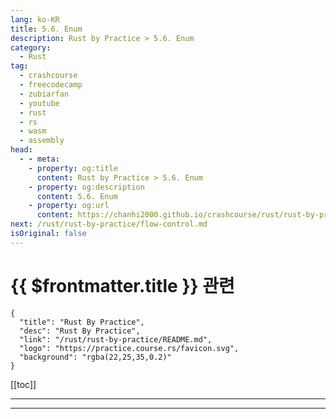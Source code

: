 ```yaml
---
lang: ko-KR
title: 5.6. Enum
description: Rust by Practice > 5.6. Enum
category: 
  - Rust
tag: 
  - crashcourse
  - freecodecamp
  - zubiarfan
  - youtube
  - rust
  - rs
  - wasm
  - assembly
head:
  - - meta:
    - property: og:title
      content: Rust by Practice > 5.6. Enum
    - property: og:description
      content: 5.6. Enum
    - property: og:url
      content: https://chanhi2000.github.io/crashcourse/rust/rust-by-practice/compound-types/enum.html
next: /rust/rust-by-practice/flow-control.md
isOriginal: false
---
```


# {{ $frontmatter.title }} 관련

```component VPCard
{
  "title": "Rust By Practice",
  "desc": "Rust By Practice",
  "link": "/rust/rust-by-practice/README.md",
  "logo": "https://practice.course.rs/favicon.svg",
  "background": "rgba(22,25,35,0.2)"
}
```

[[toc]]

---

<SiteInfo
  name="6.6. Enum | Rust By Practice"
  desc="6.6. Enum"
  url="https://practice.rs/compound-types/enum.html"
  logo="https://practice.course.rs/favicon.svg"
  preview="https://github.com/sunface/rust-by-practice/blob/master/en/assets/header.jpg?raw=true"/>

<!-- TODO: 작성 -->

---

<TagLinsk />